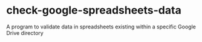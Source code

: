 # check-google-spreadsheets-data
A program to validate data in spreadsheets existing within a specific Google Drive directory
